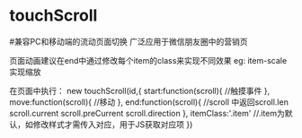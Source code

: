 # touchScroll
#兼容PC和移动端的流动页面切换
广泛应用于微信朋友圈中的营销页

页面动画建议在end中通过修改每个item的class来实现不同效果 
	eg: item-scale 实现缩放
	

在页面中执行：
new touchScroll(id,{
  start:function(scroll){
    //触摸事件
  },
  move:function(scroll){
    //移动
  },
  end:function(scroll){
    //scroll 中返回scroll.len scroll.current  scroll.preCurrent  scroll.direction
  },
  itemClass:'.item' //.item为默认，如修改样式才需传入对应，用于JS获取对应项
})
